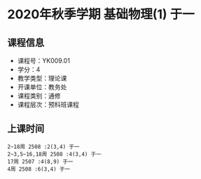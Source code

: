 # 2020年秋季学期 基础物理(1) 于一






## 课程信息

- 课程号：YK009.01
- 学分：4
- 教学类型：理论课
- 开课单位：教务处
- 课程类别：通修
- 课程层次：预科班课程

## 上课时间

```
2~18周 2508 :2(3,4) 于一
2~3,5~16,18周 2508 :4(3,4) 于一
17周 2507 :4(8,9) 于一
4周 2508 :6(3,4) 于一
```

